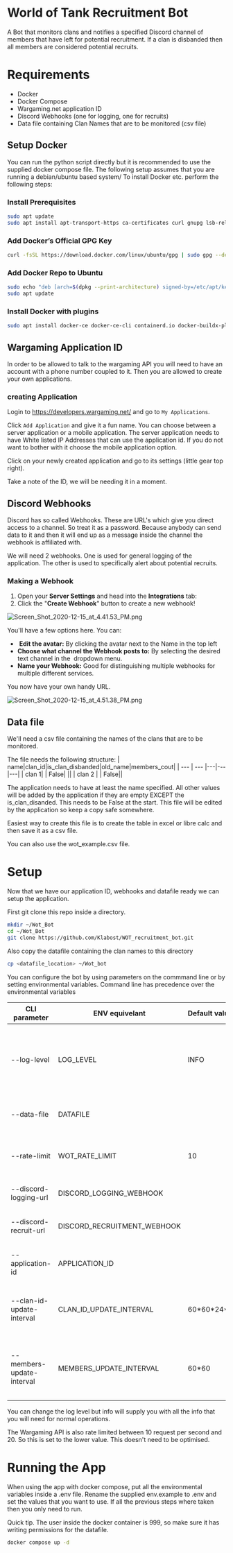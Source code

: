 # World of Tank Recruitment Bot
A Bot that monitors clans and notifies a specified Discord channel of members that have left for potential recruitment.
If a clan is disbanded then all members are considered potential recruits.


# Requirements
 - Docker
 - Docker Compose
 - Wargaming.net application ID
 - Discord Webhooks (one for logging, one for recruits)
 - Data file containing Clan Names that are to be monitored (csv file)

## Setup Docker
You can run the python script directly but it is recommended to use the supplied docker compose file.
The following setup assumes that you are running a debian/ubuntu based system/
To install Docker etc. perform the following steps:
### Install Prerequisites
```sh
sudo apt update
sudo apt install apt-transport-https ca-certificates curl gnupg lsb-release
```
### Add Docker’s Official GPG Key
```sh
curl -fsSL https://download.docker.com/linux/ubuntu/gpg | sudo gpg --dearmor -o /etc/apt/keyrings/docker.gpg
```

### Add Docker Repo to Ubuntu
```sh
sudo echo "deb [arch=$(dpkg --print-architecture) signed-by=/etc/apt/keyrings/docker.gpg] https://download.docker.com/linux/ubuntu $(lsb_release -cs) stable" > /etc/apt/sources.list.d/docker.list 
sudo apt update
```

### Install Docker with plugins
```sh
sudo apt install docker-ce docker-ce-cli containerd.io docker-buildx-plugin docker-compose-plugin
```
## Wargaming Application ID
In order to be allowed to talk to the wargaming API you will need to have an account with a phone number coupled to it.
Then you are allowed to create your own applications.

### creating Application
Login to https://developers.wargaming.net/ and go to `My Applications`.

Click `Add Application` and give it a fun name. You can choose between a server application or a mobile application. The server application needs to have White listed IP Addresses that can use the application id. If you do not want to bother with it choose the mobile application option.


Click on your newly created application and go to its settings (little gear top right).

Take a note of the ID, we will be needing it in a moment.

## Discord Webhooks
Discord has so called Webhooks. These are URL's which give you direct access to a channel. So treat it as a password. Because anybody can send data to it and then it will end up as a message inside the channel the webhook is affiliated with.


We will need 2 webhooks. One is used for general logging of the application. The other is used to specifically alert about potential recruits.
### Making a Webhook

1.  Open your **Server Settings** and head into the **Integrations** tab:
2.  Click the "**Create Webhook**" button to create a new webhook!

![Screen_Shot_2020-12-15_at_4.41.53_PM.png](https://support.discord.com/hc/article_attachments/1500000463501)

You'll have a few options here. You can:

-    **Edit the avatar:** By clicking the avatar next to the Name in the top left
-   **Choose what channel the Webhook posts to:** By selecting the desired text channel in the  dropdown menu.
-   **Name your Webhook:** Good for distinguishing multiple webhooks for multiple different services.

You now have your own handy URL.

![Screen_Shot_2020-12-15_at_4.51.38_PM.png](https://support.discord.com/hc/article_attachments/360101553853)

## Data file
We'll need a csv file containing the names of the clans that are to be monitored.

The file needs the following structure:
| name|clan_id|is_clan_disbanded|old_name|members_cout|
| --- | --- |---|---|---|
| clan 1|   | False| ||
| clan 2 | | False||


The application needs to have at least the name specified. All other values will be added by the application if they are empty EXCEPT the is_clan_disanded. This needs to be False at the start. This file will be edited by the application so keep a copy safe somewhere.

Easiest way to create this file is to create the table in excel or libre calc and then save it as a csv file.

You can also use the wot_example.csv file.

# Setup

Now that we have our application ID, webhooks and datafile ready we can setup the application.

First git clone this repo inside a directory.
```sh
mkdir ~/Wot_Bot
cd ~/Wot_Bot
git clone https://github.com/Klabost/WOT_recruitment_bot.git
```
Also copy the datafile containing the clan names to this directory
```sh
cp <datafile_location> ~/Wot_bot
```

You can configure the bot by using parameters on the commmand line or by setting environmental variables.
Command line has precedence over the environmental variables


| CLI parameter | ENV equivelant |Default value| Function|
|---|---|---|---|
|--log-level|LOG_LEVEL|INFO|Verbosity of the logging (options: critical, warning, error, info, debug)|
|--data-file| DATAFILE|| filename of csv file with clan names|
|--rate-limit|WOT_RATE_LIMIT|10| number of request per second to Wargaming API|
|--discord-logging-url|DISCORD_LOGGING_WEBHOOK| |Webhook to logging channel|
|--discord-recruit-url|DISCORD_RECRUITMENT_WEBHOOK|| Webhook to recruitment channel|
|--application-id|APPLICATION_ID||application id of your wargaming application|
|--clan-id-update-interval|CLAN_ID_UPDATE_INTERVAL| 60\*60\*24\*7| Time in seconds between updating the clan id lits|
|--members-update-interval|MEMBERS_UPDATE_INTERVAL|60\*60| time in seconds between updating members list from clan|


You can change the log level but info will supply you with all the info that you will need for normal operations.

The Wargaming API is also rate limited between 10 request per second and 20. So this is set to the lower value. This doesn't need to be optimised.


# Running the App

When using the app with docker compose, put all the environmental variables inside a .env file.
Rename the supplied env.example to .env and set the values that you want to use.
If all the previous steps where taken then you only need to run.

Quick tip. The user inside the docker container is 999, so make sure it has writing permissions for the datafile.
```sh
docker compose up -d 
```

